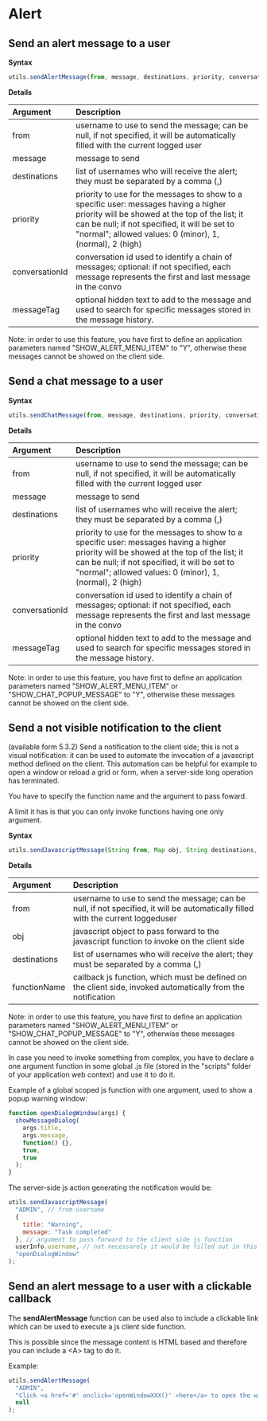 # Alert

## Send an alert message to a user

**Syntax**

```javascript
utils.sendAlertMessage(from, message, destinations, priority, conversationId, messageTag)
```

**Details**

| Argument | Description |
| :--- | :--- |
| from | username to use to send the message; can be null, if not specified, it will be automatically filled with the current logged user |
| message | message to send |
| destinations | list of usernames who will receive the alert; they must be separated by a comma \(,\) |
| priority | priority to use for the messages to show to a specific user: messages having a higher priority will be showed at the top of the list; it can be null; if not specified, it will be set to "normal"; allowed values: 0 \(minor\), 1, \(normal\), 2 \(high\) |
| conversationId | conversation id used to identify a chain of messages; optional: if not specified, each message represents the first and last message in the convo |
| messageTag | optional hidden text to add to the message and used to search for specific messages stored in the message history. |

Note: in order to use this feature, you have first to define an application parameters named "SHOW\_ALERT\_MENU\_ITEM" to "Y", otherwise these messages cannot be showed on the client side.

## Send a chat message to a user

**Syntax**

```javascript
utils.sendChatMessage(from, message, destinations, priority, conversationId, messageTag)
```

**Details**

| Argument | Description |
| :--- | :--- |
| from | username to use to send the message; can be null, if not specified, it will be automatically filled with the current logged user |
| message | message to send |
| destinations | list of usernames who will receive the alert; they must be separated by a comma \(,\) |
| priority | priority to use for the messages to show to a specific user: messages having a higher priority will be showed at the top of the list; it can be null; if not specified, it will be set to "normal"; allowed values: 0 \(minor\), 1, \(normal\), 2 \(high\) |
| conversationId | conversation id used to identify a chain of messages; optional: if not specified, each message represents the first and last message in the convo |
| messageTag | optional hidden text to add to the message and used to search for specific messages stored in the message history. |

Note: in order to use this feature, you have first to define an application parameters named "SHOW\_ALERT\_MENU\_ITEM" or "SHOW\_CHAT\_POPUP\_MESSAGE" to "Y", otherwise these messages cannot be showed on the client side.

## Send a not visible notification to the client

\(available form 5.3.2\) Send a notification to the client side; this is not a visual notification: it can be used to automate the invocation of a javascript method defined on the client. This automation can be helpful for example to open a window or reload a grid or form, when a server-side long operation has terminated.

You have to specify the function name and the argument to pass foward.

A limit it has is that you can only invoke functions having one only argument.

**Syntax**

```javascript
utils.sendJavascriptMessage(String from, Map obj, String destinations, String functionName)
```

**Details**

| Argument | Description |
| :--- | :--- |
| from | username to use to send the message; can be null, if not specified, it will be automatically filled with the current loggeduser |
| obj | javascript object to pass forward to the javascript function to invoke on the client side |
| destinations | list of usernames who will receive the alert; they must be separated by a comma \(,\) |
| functionName | callback js function, which must be defined on the client side, invoked automatically from the notification |

Note: in order to use this feature, you have first to define an application parameters named "SHOW\_ALERT\_MENU\_ITEM" or "SHOW\_CHAT\_POPUP\_MESSAGE" to "Y", otherwise these messages cannot be showed on the client side.

In case you need to invoke something from complex, you have to declare a one argument function in some global .js file \(stored in the "scripts" folder of your application web context\) and use it to do it.

Example of a global scoped js function with one argument, used to show a popup warning window:

```javascript
function openDialogWindow(args) {
  showMessageDialog(
    args.title,
    args.message,
    function() {},
    true,
    true
  );
}
```

The server-side js action generating the notification would be:

```javascript
utils.sendJavascriptMessage(
  "ADMIN", // from username
  { 
    title: "Warning",
    message: "Task completed"  
  }, // argument to pass forward to the client side js function
  userInfo.username, // not necessarely it would be filled out in this way
  "openDialogWindow"
);
```

## Send an alert message to a user with a clickable callback

The **sendAlertMessage** function can be used also to include a clickable link which can be used to execute a js client side function.

This is possible since the message content is HTML based and therefore you can include a &lt;A&gt; tag to do it.

Example:

```javascript
utils.sendAlertMessage(
  "ADMIN",
  "Click <a href='#' onclick='openWindowXXX()' >here</a> to open the window","ADMIN",
  null
);
```

##  <a id="executeshellcommand"></a>

